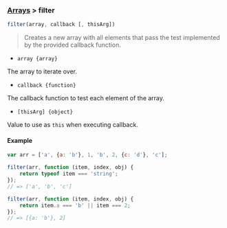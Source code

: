 ### [Arrays](../) > filter

```js
filter(array, callback [, thisArg])
```

> Creates a new array with all elements that pass the test implemented by the provided callback function.

- <code>array {array}</code>

The array to iterate over.

- <code>callback {function}</code>

The callback function to test each element of the array.

- <code>[thisArg] {object}</code>

Value to use as <code>this</code> when executing callback.

#### Example
```js
var arr = ['a', {a: 'b'}, 1, 'b', 2, {c: 'd'}, 'c'];

filter(arr, function (item, index, obj) {
    return typeof item === 'string';
});
// => ['a', 'b', 'c']

filter(arr, function (item, index, obj) {
    return item.a === 'b' || item === 2;
});
// => [{a: 'b'}, 2]
```
